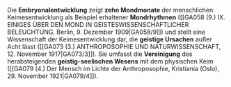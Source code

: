 
Die **Embryonalentwicklung** zeigt **zehn Mondmonate** der menschlichen Keimesentwicklung als Beispiel erhaltener **Mondrhythmen** ([[GA058 (9.) IX. EINIGES ÜBER DEN MOND IN GEISTESWISSENSCHAFTLICHER BELEUCHTUNG, Berlin, 9. Dezember 1909|GA058/9]]) und stellt eine Wissenschaft der Keimesentwicklung dar, die **geistige Ursachen** außer Acht lässt ([[GA073 (3.) ANTHROPOSOPHIE UND NATURWISSENSCHAFT, 12. November 1917|GA073/3]]). Sie umfasst die **Vereinigung** des herabsteigenden **geistig-seelischen Wesens** mit dem physischen Keim ([[GA079 (4.) Der Mensch im Lichte der Anthroposophie, Kristiania (Oslo), 29. November 1921|GA079/4]]).
